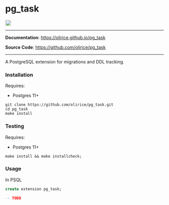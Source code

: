 # pg_task

<p>

<a href="https://github.com/olirice/pg_task/actions"><img src="https://github.com/olirice/pg_task/workflows/test/badge.svg" alt="Tests" height="18"></a>

</p>

---

**Documentation**: <a href="https://olirice.github.io/pg_task" target="_blank">https://olirice.github.io/pg_task</a>

**Source Code**: <a href="https://github.com/olirice/pg_task" target="_blank">https://github.com/olirice/pg_task</a>

---

A PostgreSQL extension for migrations and DDL tracking.


### Installation

Requires:

 - Postgres 11+


```shell
git clone https://github.com/olirice/pg_task.git
cd pg_task
make install
```

### Testing
Requires:

 - Postgres 11+


```shell
make install && make installcheck;
```

### Usage

In PSQL
```sql
create extension pg_task;

-- TODO
```

